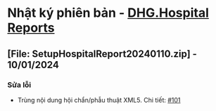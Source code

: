 # Nhật ký phiên bản - [DHG.Hospital Reports](https://gofile.me/78TQg/9ZlS3PeMl)

## [File: SetupHospitalReport20240110.zip] - 10/01/2024

### Sửa lỗi
- Trùng nội dung hội chẩn/phẫu thuật XML5. Chi tiết: [#101](https://github.com/dh-hos/dhg.hospitalreports/issues/101)
